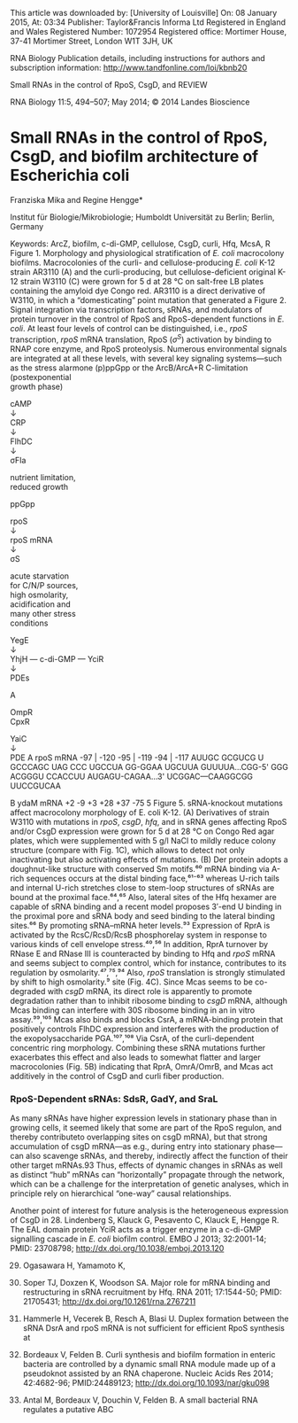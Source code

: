 
This article was downloaded by: [University of Louisville]
On: 08 January 2015, At: 03:34
Publisher: Taylor&Francis
Informa Ltd Registered in England and Wales Registered Number: 1072954 Registered office: Mortimer House, 37-41 Mortimer Street, London W1T 3JH, UK

RNA Biology
Publication details, including instructions for authors and subscription information:
http://www.tandfonline.com/loi/kbnb20

Small RNAs in the control of RpoS, CsgD, and
REVIEW

RNA Biology 11:5, 494–507; May 2014; © 2014 Landes Bioscience

# Small RNAs in the control of RpoS, CsgD, and biofilm architecture of Escherichia coli

Franziska Mika and Regine Hengge*

Institut für Biologie/Mikrobiologie; Humboldt Universität zu Berlin; Berlin, Germany

Keywords: ArcZ, biofilm, c-di-GMP, cellulose, CsgD, curli, Hfq, McsA, R
Figure 1. Morphology and physiological stratification of *E. coli* macrocolony biofilms. Macrocolonies of the curli- and cellulose-producing *E. coli* K-12 strain AR3110 (A) and the curli-producing, but cellulose-deficient original K-12 strain W3110 (C) were grown for 5 d at 28 °C on salt-free LB plates containing the amyloid dye Congo red. AR3110 is a direct derivative of W3110, in which a “domesticating” point mutation that generated a
Figure 2. Signal integration via transcription factors, sRNAs, and modulators of protein turnover in the control of RpoS and RpoS-dependent functions in *E. coli*. At least four levels of control can be distinguished, i.e., *rpoS* transcription, *rpoS* mRNA translation, RpoS ($\sigma^{S}$) activation by binding to RNAP core enzyme, and RpoS proteolysis. Numerous environmental signals are integrated at all these levels, with several key signaling systems—such as the stress alarmone (p)ppGpp or the ArcB/ArcA+R
C-limitation  
(postexponential  
growth phase)  

cAMP  
↓  
CRP  
↓  
FlhDC  
↓  
σFIa  

nutrient limitation,  
reduced growth  

ppGpp  

rpoS  
↓  
rpoS mRNA  
↓  
σS  

acute starvation  
for C/N/P sources,  
high osmolarity,  
acidification and  
many other stress  
conditions  

YegE  
↓  
YhjH — c-di-GMP — YciR  
↓  
PDEs  

A  

OmpR  
CpxR  

YaiC  
↓  
PDE
A rpoS mRNA
-97 | -120
-95 | -119
-94 | -117
AUUGC GCGUCG
U GCCCAGC
UAG
CCC UGCCUA GG-GGAA
UGCUUA GUUUUA...CGG-5'
GGG ACGGGU CCACCUU AUGAGU-CAGAA...3'
UCGGAC—CAAGGCGG
UUCCGUCAA

B ydaM mRNA
+2
-9
+3
+28
+37
-75
5
Figure 5. sRNA-knockout mutations affect macrocolony morphology of E. coli K-12. (A) Derivatives of strain W3110 with mutations in $rpoS$, $csgD$, $hfq$, and in sRNA genes affecting RpoS and/or CsgD expression were grown for 5 d at 28 °C on Congo Red agar plates, which were supplemented with 5 g/l NaCl to mildly reduce colony structure (compare with Fig. 1C), which allows to detect not only inactivating but also activating effects of mutations. (B) Der
protein adopts a doughnut-like structure with conserved Sm motifs.⁶⁰ mRNA binding via A-rich sequences occurs at the distal binding face,⁶¹⁻⁶³ whereas U-rich tails and internal U-rich stretches close to stem-loop structures of sRNAs are bound at the proximal face.⁶⁴,⁶⁵ Also, lateral sites of the Hfq hexamer are capable of sRNA binding and a recent model proposes 3′-end U binding in the proximal pore and sRNA body and seed binding to the lateral binding sites.⁶⁶ By promoting sRNA–mRNA heter
levels.⁹³ Expression of RprA is activated by the RcsC/RcsD/RcsB phosphorelay system in response to various kinds of cell envelope stress.⁴⁰,⁵⁶ In addition, RprA turnover by RNase E and RNase III is counteracted by binding to Hfq and *rpoS* mRNA and seems subject to complex control, which for instance, contributes to its regulation by osmolarity.⁴⁷,⁷⁵,⁹⁴ Also, *rpoS* translation is strongly stimulated by shift to high osmolarity.⁹
site (Fig. 4C). Since Mcas seems to be co-degraded with *csgD* mRNA, its direct role is apparently to promote degradation rather than to inhibit ribosome binding to *csgD* mRNA, although Mcas binding can interfere with 30S ribosome binding in an in vitro assay.⁹⁹,¹⁰⁵ Mcas also binds and blocks CsrA, a mRNA-binding protein that positively controls FlhDC expression and interferes with the production of the exopolysaccharide PGA.¹⁰⁷,¹⁰⁸ Via CsrA,
of the curli-dependent concentric ring morphology. Combining these sRNA mutations further exacerbates this effect and also leads to somewhat flatter and larger macrocolonies (Fig. 5B) indicating that RprA, OmrA/OmrB, and Mcas act additively in the control of CsgD and curli fiber production.

### RpoS-Dependent sRNAs: SdsR, GadY, and SraL

As many sRNAs have higher expression levels in stationary phase than in growing cells, it seemed likely that some are part of the RpoS regulon, and thereby contributeto overlapping sites on csgD mRNA), but that strong accumulation
of csgD mRNA—as e.g., during entry into stationary phase—can
also scavenge sRNAs, and thereby, indirectly affect the function
of their other target mRNAs.93 Thus, effects of dynamic changes
in sRNAs as well as distinct “hub” mRNAs can “horizontally”
propagate through the network, which can be a challenge for
the interpretation of genetic analyses, which in principle rely on
hierarchical “one-way” causal relationships.

Another point of interest for future analysis is the heterogeneous
expression of CsgD in
28. Lindenberg S, Klauck G, Pesavento C, Klauck E, Hengge R. The EAL domain protein YciR acts as a trigger enzyme in a c-di-GMP signalling cascade in *E. coli* biofilm control. EMBO J 2013; 32:2001-14; PMID: 23708798; http://dx.doi.org/10.1038/emboj.2013.120

29. Ogasawara H, Yamamoto K,
73. Soper TJ, Doxzen K, Woodson SA. Major role for mRNA binding and restructuring in sRNA recruitment by Hfq. RNA 2011; 17:1544-50; PMID: 21705431; http://dx.doi.org/10.1261/rna.2767211
74. Hammerle H, Vecerek B, Resch A, Blasi U. Duplex formation between the sRNA DsrA and rpoS mRNA is not sufficient for efficient RpoS synthesis at
118. Bordeaux V, Felden B. Curli synthesis and biofilm formation in enteric bacteria are controlled by a dynamic small RNA module made up of a pseudoknot assisted by an RNA chaperone. Nucleic Acids Res 2014; 42:4682-96; PMID:24489123; http://dx.doi.org/10.1093/nar/gku098

119. Antal M, Bordeaux V, Douchin V, Felden B. A small bacterial RNA regulates a putative ABC